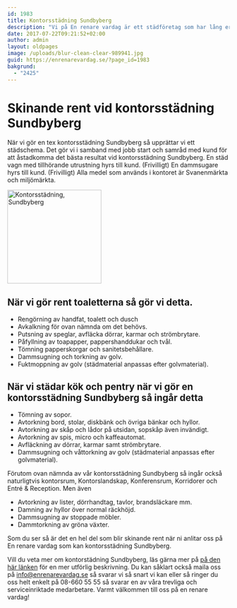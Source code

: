 ```yaml
---
id: 1983
title: Kontorsstädning Sundbyberg
description: "Vi på En renare vardag är ett städföretag som har lång erfarenhet av kontorsstädning Sundbyberg"
date: 2017-07-22T09:21:52+02:00
author: admin
layout: oldpages
image: /uploads/blur-clean-clear-989941.jpg
guid: https://enrenarevardag.se/?page_id=1983
bakgrund:
  - "2425"
---
```

# Skinande rent vid kontorsstädning Sundbyberg

När vi gör en tex kontorsstädning Sundbyberg så upprättar vi ett städschema. Det gör vi i samband med jobb start och samråd med kund för att åstadkomma det bästa resultat vid kontorsstädning Sundbyberg. En städ vagn med tillhörande utrustning hyrs till kund. (Frivilligt) En dammsugare hyrs till kund. (Frivilligt) Alla medel som används i kontoret är Svanenmärkta och miljömärkta.

<img class=" wp-image-1986 aligncenter" src="https://enrenarevardag.se/wp-content/uploads/2017/07/Flyttstädning-Stockholm-Solna-2.png" alt="Kontorsstädning, Sundbyberg" width="213" height="212" srcset="https://enrenarevardag.se/wp-content/uploads/2017/07/Flyttstädning-Stockholm-Solna-2.png 151w, https://enrenarevardag.se/wp-content/uploads/2017/07/Flyttstädning-Stockholm-Solna-2-150x150.png 150w, https://enrenarevardag.se/wp-content/uploads/2017/07/Flyttstädning-Stockholm-Solna-2-125x125.png 125w" sizes="(max-width: 213px) 100vw, 213px" /> 


## När vi gör rent toaletterna så gör vi detta.

* Rengörning av handfat, toalett och dusch  
* Avkalkning för ovan nämnda om det behövs.  
* Putsning av speglar, avfläcka dörrar, karmar och strömbrytare.  
* Påfyllning av toapapper, pappershanddukar och tvål.  
* Tömning papperskorgar och sanitetsbehållare.  
* Dammsugning och torkning av golv.  
* Fuktmoppning av golv (städmaterial anpassas efter golvmaterial).

## När vi städar kök och pentry när vi gör en kontorsstädning Sundbyberg så ingår detta

* Tömning av sopor.  
* Avtorkning bord, stolar, diskbänk och övriga bänkar och hyllor.  
* Avtorkning av skåp och lådor på utsidan, sopskåp även invändigt.  
* Avtorkning av spis, micro och kaffeautomat.  
* Avfläckning av dörrar, karmar samt strömbrytare.  
* Dammsugning och våttorkning av golv (städmaterial anpassas efter golvmaterial).

Förutom ovan nämnda av vår kontorsstädning Sundbyberg så ingår också naturligtvis kontorsrum, Kontorslandskap, Konferensrum, Korridorer och Entré & Reception. Men även  
* Avtorkning av lister, dörrhandtag, tavlor, brandsläckare mm.  
* Damning av hyllor över normal räckhöjd.  
* Dammsugning av stoppade möbler.  
* Dammtorkning av gröna växter.

Som du ser så är det en hel del som blir skinande rent när ni anlitar oss på En renare vardag som kan kontorsstädning Sundbyberg.

Vill du veta mer om kontorstädning Sundbyberg, läs gärna mer på [på den här länken](https://enrenarevardag.se/foretag/kontorstadning/) för en mer utförlig beskrivning. Du kan såklart också maila oss på info@enrenarevardag.se så svarar vi så snart vi kan eller så ringer du oss helt enkelt på 08-660 55 55 så svarar en av våra trevliga och serviceinriktade medarbetare. Varmt välkommen till oss på en renare vardag!
